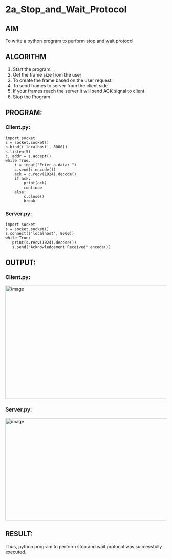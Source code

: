 # 2a_Stop_and_Wait_Protocol
## AIM 
To write a python program to perform stop and wait protocol
## ALGORITHM
1. Start the program.
2. Get the frame size from the user
3. To create the frame based on the user request.
4. To send frames to server from the client side.
5. If your frames reach the server it will send ACK signal to client
6. Stop the Program
## PROGRAM:
### Client.py:
```
import socket 
s = socket.socket() 
s.bind(('localhost', 8000)) 
s.listen(5) 
c, addr = s.accept() 
while True: 
    i = input("Enter a data: ") 
    c.send(i.encode()) 
    ack = c.recv(1024).decode() 
    if ack: 
        print(ack) 
        continue 
    else: 
        c.close() 
        break
 ```
 ### Server.py:
 ```
 import socket 
s = socket.socket() 
s.connect(('localhost', 8000)) 
while True: 
    print(s.recv(1024).decode()) 
    s.send("Acknowledgement Received".encode()) 
```
## OUTPUT:
### Client.py:
<img width="653" height="353" alt="image" src="https://github.com/user-attachments/assets/ae9a9189-80c4-4222-9928-17086dc5f759" />

### Server.py:
<img width="683" height="319" alt="image" src="https://github.com/user-attachments/assets/32be3fe1-edb7-441c-bc24-19c1d7311914" />

## RESULT:
Thus, python program to perform stop and wait protocol was successfully executed.
